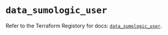 # `data_sumologic_user`

Refer to the Terraform Registory for docs: [`data_sumologic_user`](https://www.terraform.io/docs/providers/sumologic/d/user).
